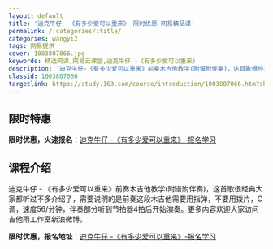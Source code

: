 ```yaml
---
layout: default
title: '迪克牛仔 -《有多少爱可以重来》-限时优惠-网易精品课'
permalink: /:categories/:title/
categories: wangyi2
tags: 网易提供
cover: 1003807066.jpg
keywords: 精选网课,网易云课堂,迪克牛仔 -《有多少爱可以重来》
description: '迪克牛仔-《有多少爱可以重来》前奏木吉他教学(附谱附伴奏)，这首歌很经典大家都听过不多介绍了，需要说明的是前奏这段木吉他'
classid: 1003807066
targetlink: https://study.163.com/course/introduction/1003807066.htm?share=1&shareId=1025206652&utm_campaign=share&utm_medium=iphoneShare&utm_source=&utm_u=1025206652
---
```


## 限时特惠

**限时优惠，火速报名**：[迪克牛仔 -《有多少爱可以重来》-报名学习](https://study.163.com/course/introduction/1003807066.htm?share=1&shareId=1025206652&utm_campaign=share&utm_medium=iphoneShare&utm_source=&utm_u=1025206652)

## 课程介绍

迪克牛仔 - 《有多少爱可以重来》前奏木吉他教学(附谱附伴奏)，这首歌很经典大家都听过不多介绍了，需要说明的是前奏这段木吉他需要用指弹，不要用拨片，C调，速度56/分钟，伴奏部分听到节拍器4拍后开始演奏。更多内容欢迎大家访问吉他雨工作室新浪微博。

**限时优惠，报名地址**：[迪克牛仔 -《有多少爱可以重来》-报名学习](https://study.163.com/course/introduction/1003807066.htm?share=1&shareId=1025206652&utm_campaign=share&utm_medium=iphoneShare&utm_source=&utm_u=1025206652)

